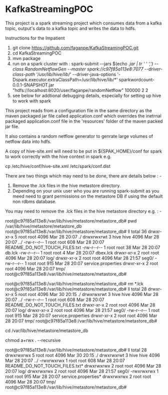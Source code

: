 # KafkaStreamingPOC

This project is a spark streaming project which consumes data from a kafka topic, output's data to a kafka topic and writes the data to hdfs.

Instructions for the Impatient

1. git clone https://github.com/faganpe/KafkaStreamingPOC.git
2. cd KafkaStreamingPOC
3. mvn package
4. run on a spark cluster with :
    spark-submit --jars $(echo *.jar | tr ' ' ',') --class RandomNetflowGen --master spark://c97f85a113e8:7077 --driver-class-path '/usr/lib/hive/lib/*' --driver-java-options '-Dspark.executor.extraClassPath=/usr/lib/hive/lib/*' sparkwordcount-0.0.1-SNAPSHOT.jar "hdfs://localhost:8020/user/faganpe/randomNetflow" 100000 2 2
5. see below for addtional debugging details, especially for setting up hive to work with spark

This project reads from a configuration file in the same directory as the maven packaged jar file called application.conf which overrides the inetrnal
packaged application.conf file in the 'resources' folder of the maven packed jar file.

It also contains a random netflow generator to genrate large volumes of netflow data into hdfs.

A copy of hive-site.xml will need to be put in ${SPAK_HOME}/conf for spark to work correctly with the hive context in spark e.g.

cp /etc/hive/conf/hive-site.xml /etc/spark/conf.dist

There are two things which may need to be done, there are details below : -

1) Remove the .lck files in the hive metastore directory.
2) Depending on your unix user who you are running spark-submit as you meed need to grant permissions on the metastore DB if using the default non rdbms database.

You may need to remove the .lck files in the hive metastore directory e.g. : -

root@c97f85a113e8:/var/lib/hive/metastore/metastore_db# pwd
/var/lib/hive/metastore/metastore_db
root@c97f85a113e8:/var/lib/hive/metastore/metastore_db# ll
total 36
drwxr-xr-x 5 root root 4096 Mar 28 20:07 ./
drwxrwxrwt 3 hive hive 4096 Mar 28 20:07 ../
-rw-r--r-- 1 root root  608 Mar 28 20:07 README_DO_NOT_TOUCH_FILES.txt
-rw-r--r-- 1 root root   38 Mar 28 20:07 db.lck
-rw-r--r-- 1 root root    4 Mar 28 20:07 dbex.lck
drwxr-xr-x 2 root root 4096 Mar 28 20:07 log/
drwxr-xr-x 2 root root 4096 Mar 28 21:57 seg0/
-rw-r--r-- 1 root root  915 Mar 28 20:07 service.properties
drwxr-xr-x 2 root root 4096 Mar 28 20:07 tmp/
root@c97f85a113e8:/var/lib/hive/metastore/metastore_db#

root@c97f85a113e8:/var/lib/hive/metastore/metastore_db# rm *.lck
root@c97f85a113e8:/var/lib/hive/metastore/metastore_db# ll
total 28
drwxr-xr-x 5 root root 4096 Mar 30 20:15 ./
drwxrwxrwt 3 hive hive 4096 Mar 28 20:07 ../
-rw-r--r-- 1 root root  608 Mar 28 20:07 README_DO_NOT_TOUCH_FILES.txt
drwxr-xr-x 2 root root 4096 Mar 28 20:07 log/
drwxr-xr-x 2 root root 4096 Mar 28 21:57 seg0/
-rw-r--r-- 1 root root  915 Mar 28 20:07 service.properties
drwxr-xr-x 2 root root 4096 Mar 28 20:07 tmp/
root@c97f85a113e8:/var/lib/hive/metastore/metastore_db#

cd /var/lib/hive/metastore/metastore_db

chmod a+rwx . --recursive

root@c97f85a113e8:/var/lib/hive/metastore/metastore_db# ll
total 28
drwxrwxrwx 5 root root 4096 Mar 30 20:15 ./
drwxrwxrwt 3 hive hive 4096 Mar 28 20:07 ../
-rwxrwxrwx 1 root root  608 Mar 28 20:07 README_DO_NOT_TOUCH_FILES.txt*
drwxrwxrwx 2 root root 4096 Mar 28 20:07 log/
drwxrwxrwx 2 root root 4096 Mar 28 21:57 seg0/
-rwxrwxrwx 1 root root  915 Mar 28 20:07 service.properties*
drwxrwxrwx 2 root root 4096 Mar 28 20:07 tmp/
root@c97f85a113e8:/var/lib/hive/metastore/metastore_db#
